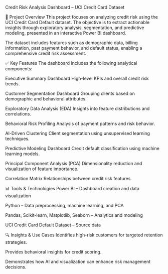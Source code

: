 Credit Risk Analysis Dashboard – UCI Credit Card Dataset

📌 Project Overview
This project focuses on analyzing credit risk using the UCI Credit Card Default dataset. The objective is to extract actionable insights through exploratory analysis, segmentation, and predictive modeling, presented in an interactive Power BI dashboard.

The dataset includes features such as demographic data, billing information, past payment behavior, and default status, enabling a comprehensive credit risk assessment.

✅ Key Features
The dashboard includes the following analytical components:

Executive Summary Dashboard
High-level KPIs and overall credit risk trends.

Customer Segmentation Dashboard
Grouping clients based on demographic and behavioral attributes.

Exploratory Data Analysis (EDA)
Insights into feature distributions and correlations.

Behavioral Risk Profiling
Analysis of payment patterns and risk behavior.

AI-Driven Clustering
Client segmentation using unsupervised learning techniques.

Predictive Modeling Dashboard
Credit default classification using machine learning models.

Principal Component Analysis (PCA)
Dimensionality reduction and visualization of feature importance.

Correlation Matrix
Relationships between credit risk features.

📊 Tools & Technologies
Power BI – Dashboard creation and data visualization

Python – Data preprocessing, machine learning, and PCA

Pandas, Scikit-learn, Matplotlib, Seaborn – Analytics and modeling

UCI Credit Card Default Dataset – Source data

🔍 Insights & Use Cases
Identifies high-risk customers for targeted retention strategies.

Provides behavioral insights for credit scoring.

Demonstrates how AI and visualization can enhance risk management decisions.
